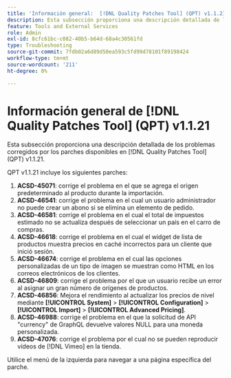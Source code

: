 ```yaml
---
title: 'Información general:  [!DNL Quality Patches Tool] (QPT) v1.1.21'
description: Esta subsección proporciona una descripción detallada de los problemas corregidos por los parches disponibles en  [!DNL Quality Patches Tool] (QPT) v1.1.21.
feature: Tools and External Services
role: Admin
exl-id: 8cfc61bc-c082-40b5-b64d-68a4c30561fd
type: Troubleshooting
source-git-commit: 7fdb02a6d89d50ea593c5fd99d78101f89198424
workflow-type: tm+mt
source-wordcount: '211'
ht-degree: 0%

---
```


# Información general de [!DNL Quality Patches Tool] (QPT) v1.1.21

Esta subsección proporciona una descripción detallada de los problemas corregidos por los parches disponibles en [!DNL Quality Patches Tool] (QPT) v1.1.21.

QPT v1.1.21 incluye los siguientes parches:

1. **ACSD-45071**: corrige el problema en el que se agrega el origen predeterminado al producto durante la importación.
1. **ACSD-46541**: corrige el problema en el cual un usuario administrador no puede crear un abono si se elimina un elemento de pedido.
1. **ACSD-46581**: corrige el problema en el cual el total de impuestos estimado no se actualiza después de seleccionar un país en el carro de compras.
1. **ACSD-46618**: corrige el problema en el cual el widget de lista de productos muestra precios en caché incorrectos para un cliente que inició sesión.
1. **ACSD-46674**: corrige el problema en el cual las opciones personalizadas de un tipo de imagen se muestran como HTML en los correos electrónicos de los clientes.
1. **ACSD-46809**: corrige el problema por el que un usuario recibe un error al asignar un gran número de orígenes de productos.
1. **ACSD-46856**: Mejora el rendimiento al actualizar los precios de nivel mediante **[!UICONTROL System]** > **[!UICONTROL Configuration]** > **[!UICONTROL Import]** > **[!UICONTROL Advanced Pricing]**.
1. **ACSD-46988**: corrige el problema en el que la solicitud de API &quot;currency&quot; de GraphQL devuelve valores NULL para una moneda personalizada.
1. **ACSD-47076**: corrige el problema por el cual no se pueden reproducir vídeos de [!DNL Vimeo] en la tienda.

Utilice el menú de la izquierda para navegar a una página específica del parche.
